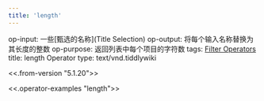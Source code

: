 ```yaml
---
title: 'length'
---
```


op-input: 一些[甄选的名称](Title Selection)
op-output: 将每个输入名称替换为其长度的整数
op-purpose: 返回列表中每个项目的字符数
tags: [Filter Operators](#Filter%20Operators)
title: length Operator
type: text/vnd.tiddlywiki

<<.from-version "5.1.20">>

<<.operator-examples "length">>
